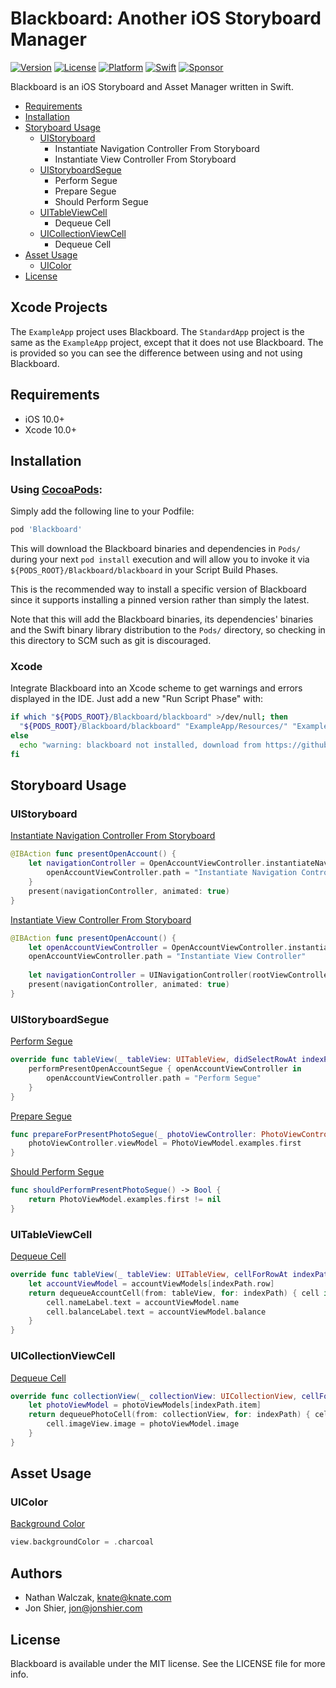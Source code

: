 # Blackboard: Another iOS Storyboard Manager

[![Version](https://img.shields.io/badge/version-6.2.0-brightgreen.svg)]()
[![License](https://img.shields.io/badge/license-MIT-222222.svg)](http://opensource.org/licenses/MIT)
[![Platform](https://img.shields.io/badge/platform-ios-lightgrey.svg)](https://developer.apple.com/ios/)
[![Swift](https://img.shields.io/badge/swift-4.2-yellow.svg)](https://swift.org)
[![Sponsor](https://img.shields.io/badge/Sponsor-Detroit%20Labs-000000.svg)](http://www.detroitlabs.com/)

Blackboard is an iOS Storyboard and Asset Manager written in Swift.

- [Requirements](#requirements)
- [Installation](#installation)
- [Storyboard Usage](#storyboard-usage)
  - [UIStoryboard](#uistoryboard)
    - Instantiate Navigation Controller From Storyboard
    - Instantiate View Controller From Storyboard
  - [UIStoryboardSegue](#uistoryboardsegue)
    - Perform Segue
    - Prepare Segue
    - Should Perform Segue
  - [UITableViewCell](#uitableviewcell)
    - Dequeue Cell
  - [UICollectionViewCell](#uicollectionviewcell)
    - Dequeue Cell
- [Asset Usage](#asset-usage)
  - [UIColor](#uicolor)
- [License](#license)

## Xcode Projects

The `ExampleApp` project uses Blackboard.
The `StandardApp` project is the same as the `ExampleApp` project, except that it does not use Blackboard.  The is provided so you can see the difference between using and not using Blackboard.

## Requirements

- iOS 10.0+
- Xcode 10.0+

## Installation

### Using [CocoaPods](https://cocoapods.org):

Simply add the following line to your Podfile:

```ruby
pod 'Blackboard'
```

This will download the Blackboard binaries and dependencies in `Pods/` during your next
`pod install` execution and will allow you to invoke it via `${PODS_ROOT}/Blackboard/blackboard`
in your Script Build Phases.

This is the recommended way to install a specific version of Blackboard since it supports
installing a pinned version rather than simply the latest.

Note that this will add the Blackboard binaries, its dependencies' binaries and the Swift binary
library distribution to the `Pods/` directory, so checking in this directory to SCM such as
git is discouraged.

### Xcode

Integrate Blackboard into an Xcode scheme to get warnings and errors displayed
in the IDE. Just add a new "Run Script Phase" with:

```bash
if which "${PODS_ROOT}/Blackboard/blackboard" >/dev/null; then
  "${PODS_ROOT}/Blackboard/blackboard" "ExampleApp/Resources/" "ExampleApp/Source/Generated/"
else
  echo "warning: blackboard not installed, download from https://github.com/NathanE73/Blackboard"
fi
```

## Storyboard Usage

### UIStoryboard

[Instantiate Navigation Controller From Storyboard](ExampleApp/Source/AccountsTableViewController.swift#L99)
```swift
@IBAction func presentOpenAccount() {
    let navigationController = OpenAccountViewController.instantiateNavigationControllerFromStoryboard { openAccountViewController in
        openAccountViewController.path = "Instantiate Navigation Controller"
    }
    present(navigationController, animated: true)
}
```

[Instantiate View Controller From Storyboard](ExampleApp/Source/AccountsTableViewController.swift#L106)
```swift
@IBAction func presentOpenAccount() {
    let openAccountViewController = OpenAccountViewController.instantiateFromStoryboard()
    openAccountViewController.path = "Instantiate View Controller"
    
    let navigationController = UINavigationController(rootViewController: openAccountViewController)
    present(navigationController, animated: true)
}
```

### UIStoryboardSegue

[Perform Segue](ExampleApp/Source/AccountsTableViewController.swift#L92)
```swift
override func tableView(_ tableView: UITableView, didSelectRowAt indexPath: IndexPath) {
    performPresentOpenAccountSegue { openAccountViewController in
        openAccountViewController.path = "Perform Segue"
    }
}
```

[Prepare Segue](ExampleApp/Source/MainViewController.swift#L97)
```swift
func prepareForPresentPhotoSegue(_ photoViewController: PhotoViewController) {
    photoViewController.viewModel = PhotoViewModel.examples.first
}
```

[Should Perform Segue](ExampleApp/Source/MainViewController.swift#L93)
```swift
func shouldPerformPresentPhotoSegue() -> Bool {
    return PhotoViewModel.examples.first != nil
}
```

### UITableViewCell

[Dequeue Cell](ExampleApp/Source/AccountsTableViewController.swift#L73)
```swift
override func tableView(_ tableView: UITableView, cellForRowAt indexPath: IndexPath) -> UITableViewCell {
    let accountViewModel = accountViewModels[indexPath.row]
    return dequeueAccountCell(from: tableView, for: indexPath) { cell in
        cell.nameLabel.text = accountViewModel.name
        cell.balanceLabel.text = accountViewModel.balance
    }
}
```

### UICollectionViewCell

[Dequeue Cell](ExampleApp/Source/PhotosCollectionViewController.swift#L37)
```swift
override func collectionView(_ collectionView: UICollectionView, cellForItemAt indexPath: IndexPath) -> UICollectionViewCell {
    let photoViewModel = photoViewModels[indexPath.item]
    return dequeuePhotoCell(from: collectionView, for: indexPath) { cell in
        cell.imageView.image = photoViewModel.image
    }
}
```

## Asset Usage

### UIColor

[Background Color](ExampleApp/Source/FooterViewController.swift#L43)
```swift
view.backgroundColor = .charcoal
```

## Authors

- Nathan Walczak, knate@knate.com
- Jon Shier, jon@jonshier.com

## License

Blackboard is available under the MIT license. See the LICENSE file for more info.
